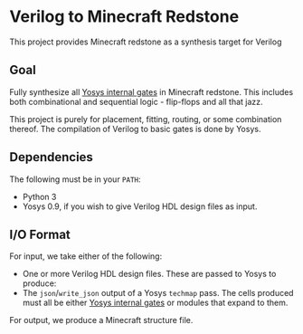 # Verilog to Minecraft Redstone
This project provides Minecraft redstone as a synthesis target for Verilog

## Goal
Fully synthesize all [Yosys internal gates](https://yosyshq.readthedocs.io/projects/yosys/en/latest/CHAPTER_CellLib.html#gates) in Minecraft redstone. This includes both combinational and sequential logic - flip-flops and all that jazz.

This project is purely for placement, fitting, routing, or some combination thereof. The compilation of Verilog to basic gates is done by Yosys.

## Dependencies
The following must be in your `PATH`:
* Python 3
* Yosys 0.9, if you wish to give Verilog HDL design files as input.

## I/O Format
For input, we take either of the following:
* One or more Verilog HDL design files. These are passed to Yosys to produce:
* The `json`/`write_json` output of a Yosys `techmap` pass. The cells produced must all be either [Yosys internal gates](https://yosyshq.readthedocs.io/projects/yosys/en/latest/CHAPTER_CellLib.html#gates) or modules that expand to them.

For output, we produce a Minecraft structure file.
